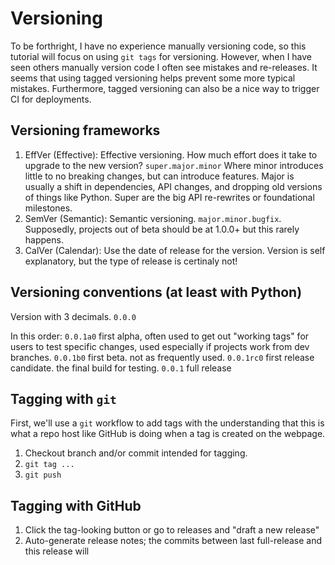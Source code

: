 # Versioning

To be forthright, I have no experience manually versioning code, so this tutorial will focus on using `git tags` for versioning. However, when I have seen others manually version code I often see mistakes and re-releases. It seems that using tagged versioning helps prevent some more typical mistakes. Furthermore, tagged versioning can also be a nice way to trigger CI for deployments.

## Versioning frameworks

1. EffVer (Effective): Effective versioning. How much effort does it take to upgrade to the new version? `super.major.minor` Where minor introduces little to no breaking changes, but can introduce features. Major is usually a shift in dependencies, API changes, and dropping old versions of things like Python. Super are the big API re-rewrites or foundational milestones.
2. SemVer (Semantic): Semantic versioning. `major.minor.bugfix`. Supposedly, projects out of beta should be at 1.0.0+ but this rarely happens. 
3. CalVer (Calendar): Use the date of release for the version. Version is self explanatory, but the type of release is certinaly not! 

## Versioning conventions (at least with Python)

Version with 3 decimals. `0.0.0`

In this order:
`0.0.1a0` first alpha, often used to get out "working tags" for users to test specific changes, used especially if projects work from dev branches.
`0.0.1b0` first beta. not as frequently used.
`0.0.1rc0` first release candidate. the final build for testing.
`0.0.1` full release

## Tagging with `git`

First, we'll use a `git` workflow to add tags with the understanding that this is what a repo host like GitHub is doing when a tag is created on the webpage. 

1. Checkout branch and/or commit intended for tagging. 
2. `git tag ... `
3. `git push`

## Tagging with GitHub

1. Click the tag-looking button or go to releases and "draft a new release"
2. Auto-generate release notes; the commits between last full-release and this release will 